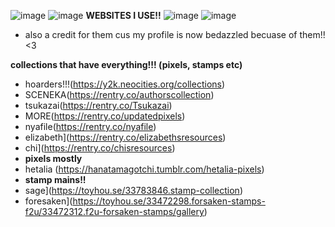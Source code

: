 ![image](https://github.com/user-attachments/assets/bf165fd4-cd7b-441f-a68a-a87d6635fc34)
![image](https://github.com/user-attachments/assets/3c08845e-7b47-4301-b23d-63420d1b2ca4) **WEBSITES I USE!!** ![image](https://github.com/user-attachments/assets/b88a7d4e-2367-4e4b-8f9f-4d195ca7cc10)
![image](https://github.com/user-attachments/assets/fa7149a6-c27b-4a1d-8322-2d28c3bbd911) 
- also a credit for them cus my profile is now bedazzled becuase of them!! <3

**collections that have everything!!! (pixels, stamps etc)**
- hoarders!!!(https://y2k.neocities.org/collections)
- SCENEKA(https://rentry.co/authorscollection)
- tsukazai(https://rentry.co/Tsukazai)
- MORE(https://rentry.co/updatedpixels)
- nyafile(https://rentry.co/nyafile)
- elizabeth](https://rentry.co/elizabethsresources)
- chi](https://rentry.co/chisresources)
- **pixels mostly**
- hetalia (https://hanatamagotchi.tumblr.com/hetalia-pixels)
- **stamp mains!!**
- sage](https://toyhou.se/33783846.stamp-collection)
- foresaken](https://toyhou.se/33472298.forsaken-stamps-f2u/33472312.f2u-forsaken-stamps/gallery)
